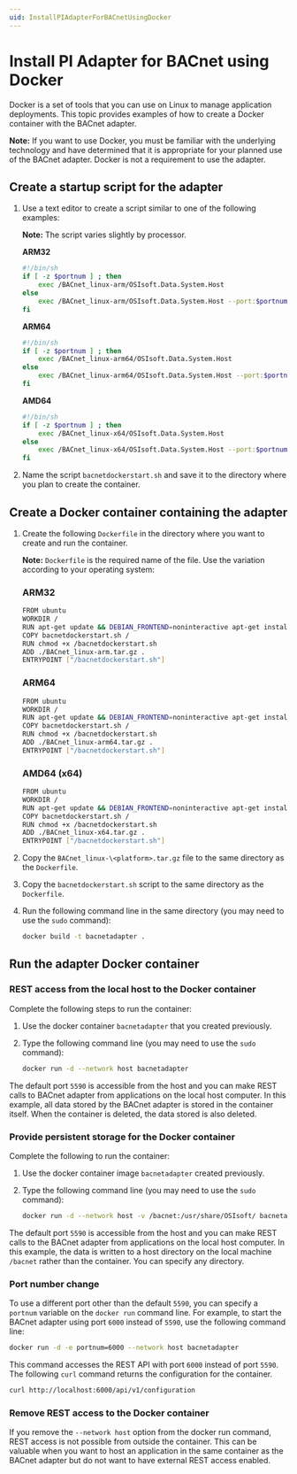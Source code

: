 ```yaml
---
uid: InstallPIAdapterForBACnetUsingDocker
---
```


# Install PI Adapter for BACnet using Docker

Docker is a set of tools that you can use on Linux to manage application deployments. This topic provides examples of how to create a Docker container with the BACnet adapter.

**Note:** If you want to use Docker, you must be familiar with the underlying technology and have determined that it is appropriate for your planned use of the BACnet adapter. Docker is not a requirement to use the adapter.

## Create a startup script for the adapter

1. Use a text editor to create a script similar to one of the following examples:

    **Note:** The script varies slightly by processor.

    **ARM32**

    ```bash
    #!/bin/sh
    if [ -z $portnum ] ; then
        exec /BACnet_linux-arm/OSIsoft.Data.System.Host
    else
        exec /BACnet_linux-arm/OSIsoft.Data.System.Host --port:$portnum
    fi
    ```

    **ARM64**

    ```bash
    #!/bin/sh
    if [ -z $portnum ] ; then
        exec /BACnet_linux-arm64/OSIsoft.Data.System.Host
    else
        exec /BACnet_linux-arm64/OSIsoft.Data.System.Host --port:$portnum
    fi
    ```

    **AMD64**

    ```bash
    #!/bin/sh
    if [ -z $portnum ] ; then
        exec /BACnet_linux-x64/OSIsoft.Data.System.Host
    else
        exec /BACnet_linux-x64/OSIsoft.Data.System.Host --port:$portnum
    fi
    ```
    
2. Name the script `bacnetdockerstart.sh` and save it to the directory where you plan to create the container.

## Create a Docker container containing the adapter

1. Create the following `Dockerfile` in the directory where you want to create and run the container.

    **Note:** `Dockerfile` is the required name of the file. Use the variation according to your operating system:

    ### ARM32

    ```bash
    FROM ubuntu
    WORKDIR /
    RUN apt-get update && DEBIAN_FRONTEND=noninteractive apt-get install -y ca-certificates libicu60 libssl1.1 curl
    COPY bacnetdockerstart.sh /
    RUN chmod +x /bacnetdockerstart.sh
    ADD ./BACnet_linux-arm.tar.gz .
    ENTRYPOINT ["/bacnetdockerstart.sh"]
    ```

    ### ARM64

    ```bash
    FROM ubuntu
    WORKDIR /
    RUN apt-get update && DEBIAN_FRONTEND=noninteractive apt-get install -y ca-certificates libicu66 libssl1.1 curl
    COPY bacnetdockerstart.sh /
    RUN chmod +x /bacnetdockerstart.sh
    ADD ./BACnet_linux-arm64.tar.gz .
    ENTRYPOINT ["/bacnetdockerstart.sh"]
    ```

    ### AMD64 (x64)

    ```bash
    FROM ubuntu
    WORKDIR /
    RUN apt-get update && DEBIAN_FRONTEND=noninteractive apt-get install -y ca-certificates libicu66 libssl1.1 curl
    COPY bacnetdockerstart.sh /
    RUN chmod +x /bacnetdockerstart.sh
    ADD ./BACnet_linux-x64.tar.gz .
    ENTRYPOINT ["/bacnetdockerstart.sh"]
    ```

2. Copy the `BACnet_linux-\<platform>.tar.gz` file to the same directory as the `Dockerfile`.
3. Copy the `bacnetdockerstart.sh` script to the same directory as the `Dockerfile`.
4. Run the following command line in the same directory (you may need to use the `sudo` command):

    ```bash
    docker build -t bacnetadapter .
    ```

## Run the adapter Docker container

### REST access from the local host to the Docker container

Complete the following steps to run the container:

1. Use the docker container `bacnetadapter` that you created previously.
2. Type the following command line (you may need to use the `sudo` command):

    ```bash
    docker run -d --network host bacnetadapter
    ```

The default port `5590` is accessible from the host and you can make REST calls to BACnet adapter from applications on the local host computer. In this example, all data stored by the BACnet adapter is stored in the container itself. When the container is deleted, the data stored is also deleted.

### Provide persistent storage for the Docker container

Complete the following to run the container:

1. Use the docker container image `bacnetadapter` created previously.
2. Type the following command line (you may need to use the `sudo` command):

    ```bash
    docker run -d --network host -v /bacnet:/usr/share/OSIsoft/ bacnetadapter
    ```

The default port `5590` is accessible from the host and you can make REST calls to the BACnet adapter from applications on the local host computer. In this example, the data is written to a host directory on the local machine `/bacnet` rather than the container. You can specify any directory.

### Port number change

To use a different port other than the default `5590`, you can specify a `portnum` variable on the `docker run` command line. For example, to start the BACnet adapter using port `6000` instead of `5590`, use the following command line:

```bash
docker run -d -e portnum=6000 --network host bacnetadapter
```

This command accesses the REST API with port `6000` instead of port `5590`. The following `curl` command returns the configuration for the container.

```bash
curl http://localhost:6000/api/v1/configuration
```

### Remove REST access to the Docker container

If you remove the `--network host` option from the docker run command, REST access is not possible from outside the container. This can be valuable when you want to host an application in the same container as the BACnet adapter but do not want to have external REST access enabled.

